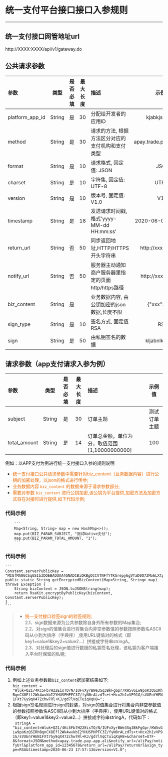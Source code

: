 # 统一支付平台接口接口入参规则
***
## 统一支付接口网管地址url
http://XXXX:XXXX/api/v1/gateway.do


## 公共请求参数

|参数|类型|是否必填|最大长度|描述|示例值|
|:-------|:-------:|:-----:|:------:|:------|:-----:|
|platform_app_id|String|是|30|分配给开发者的应用ID|kjabkjsdbfkjdf|
|method|String|是|30|请求的方法, 根据方法区分对应的支付机构和支付类型|apay.trade.pay.micro.wx|
|format|String|是|10|请求格式, 固定值: JSON|JSON|
|charset|String|是|10|字符集, 固定值: UTF-8|UTF-8|
|version|String|是|10|版本号, 固定值: V1.0|V1.0|
|timestamp|String|是|18|发送请求时间戳, 格式'yyyy-MM-dd HH:mm:ss'|2020-06-01 00:00:00|
|return_url|String|否|50|同步返回地址,HTTP/HTTPS开头字符串|http://xxx/returnUrl|
|notify_url|String|否|50|服务器主动通知商户服务器里指定的页面http/https路径|http://xxx/notifyUrl|
|biz_content|String|是| |业务数据内容, 由公钥加密的json数据,长度不限|{"xxx":"xxx"}|
|sign_type|String|是|10|签名方式, 固定值 RSA|RSA|
|sign|String|是|50|由私钥签名的数据|kljabnlkjnkljdfs|

## 请求参数（app支付请求入参为例）
|参数|类型|是否必填|最大长度|描述|示例值|
|:-------|:-------:|:-----:|:------:|:------|:-----:|
|subject|String|是|30|订单主题|测试订单主题|
|total_amount|String|是|14|订单总金额，单位为分，取值范围[1,10000000000]|100|

例如：以APP支付为例进行统一支付接口入参的规则说明
  * <font color=#e96900>统一支付接口公共请求参数中需要针对biz_content（业务数据内容）进行公钥的加密处理，以json的格式进行传参;</font>
  * <font color=#e96900>业务数据内容 `biz_content` 的数据来源于请求参数部分;</font>
  * <font color=#e96900>需要对参数 `biz_content` 进行公钥加密,该公钥为平台提供,加密方法及加密方式将在对接时进行提供,如下代码示例; </font> 

### 代码示例
        ``` 
        Map<String, String> map = new HashMap<>();
        map.put(BIZ_PARAM_SUBJECT, "测试Native支付");
        map.put(BIZ_PARAM_TOTAL_AMOUNT, "1");
        ```
### 代码示例  
    ```
    Constant.serverPublicKey = "MIGfMA0GCSqGSIb3DQEBAQUAA4GNADCBiQKBgQCCVTNFfYTKSrepy6gVTaD0O72Mo6LXtpQGpAAb4PXjuDb7KgEudZtnuBhB6GFZ+5uPPCyB8tiIAdYWP8dCmrKL+G5MQSe1Yj9QMdnirWVruf7tgf11vX0dui/o62kASyB1k7GL+y8HKh+ksz5DMq7/1rrd7RR8oQRirkHt3jiN6wIDAQAB";
    public static String getEncryptedBizContent(Map<String, String> map) throws Exception {
        String bizContent = JSON.toJSONString(map);
        return RsaKit.encryptByPublicKey(bizContent, Constant.serverPublicKey);
    }
    ```  

  > * <font color=#e96900>统一支付接口验签sign的验签规则;</font>    
    2.1、sign数据来源为公共参数除自身外所有参数的Map集合;  
    2.2、对sign的值集合进行将集合内非空参数值的参数按照参数名ASCII码从小到大排序（字典序）,使用URL键值对的格式（即key1=value1&key2=value2…）拼接成字符串stringA。  
    2.3、对处理后的sign值进行数据的私钥签名处理，该私钥为客户端接入平台时保留的私钥;  

### 代码示例
1. 例如上述业务参数数`biz_content`据加密结果如下:  
``` biz_content = "Wluk+QZ1/4Kc5Fb7H22EisTO/N/IUFvXyrBWe3Sq3BkFgGpr/KW5vGLw9poKzQSIRhBqnCX8Efl2Wk4wvkbI2YHUSPHPFC3Z/fyN0rALzdTs+t+Hcx2h1vVP91G/sVUEnYHEN1FXt7Gy9qX47Zchw7Rl+KJ/gd7lVqCTuiqXqH8="; ```  
2. 根据sign签名规则进行sign的封装，对sign的值集合进行将集合内非空参数值的参数按照参数名ASCII码从小到大排序（字典序），使用URL键值对的格式（即key1=value1&key2=value2…）拼接成字符串stringA，代码如下：  
``` stringA = "biz_content=Wluk+QZ1/4Kc5Fb7H22EisTO/N/IUFvXyrBWe3Sq3BkFgGpr/KW5vGLw9poKzQSIRhBqnCX8Efl2Wk4wvkbI2YHUSPHPFC3Z/fyN0rALzdTs+t+Hcx2h1vVP91G/sVUEnYHEN1FXt7Gy9qX47Zchw7Rl+KJ/gd7lVqCTuiqXqH8=&charset=UTF-8&format=JSON&method=apay.trade.pay.app.ali&notify_url=/aliPay/notifyUrl&platform_app_id=12345678&return_url=/aliPay/returnUrl&sign_type=RSA&timestamp=2020-06-23 17:57:13&version=V1.0";```  








